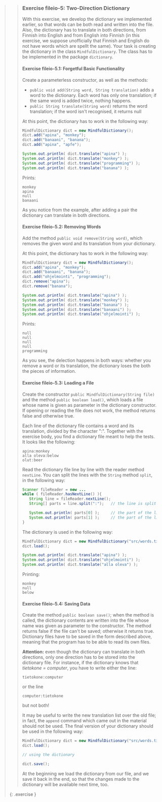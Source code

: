 >> ### Exercise fileio-5: Two-Direction Dictionary
>>
>>With this exercise, we develop the dictionary we implemented earlier, so that words can be both read and written into the file. Also, the dictionary has to translate in both directions, from Finnish into English and from English into Finnish (in this exercise, we suppose unofficially that Finnish and English do not have words which are spellt the same). Your task is creating the dictionary in the class `MindfulDictionary`. The class has to be implemented in the package `dictionary`.
>>
>>#### Exercise fileio-5.1: Forgetful Basic Functionality
>>
>>Create a parameterless constructor, as well as the methods:
>>
>>* `public void add(String word, String translation)` adds a word to the dictionary. Each word has only one translation; if the same word is added twice, nothing happens.
>>* `public String translate(String word)` returns the word translation; if the word isn't recognised, it returns null
>>
>>At this point, the dictionary has to work in the following way:
>>
>>```java
>>MindfulDictionary dict = new MindfulDictionary();
>>dict.add("apina", "monkey");
>>dict.add("banaani", "banana");
>>dict.add("apina", "apfe");
>>
>>System.out.println( dict.translate("apina") );
>>System.out.println( dict.translate("monkey") );
>>System.out.println( dict.translate("programming") );
>>System.out.println( dict.translate("banana") );
>>```
>>
>>Prints:
>>
>>```output
>>monkey
>>apina
>>null
>>banaani
>>```
>>
>>As you notice from the example, after adding a pair the dictionary can translate in both directions.
>>
>>#### Exercise fileio-5.2: Removing Words
>>
>>Add the method `public void remove(String word)`, which removes the given word and its translation from your dictionary.
>>
>>At this point, the dictionary has to work in the following way:
>>
>>```java
>>MindfulDictionary dict = new MindfulDictionary();
>>dict.add("apina", "monkey");
>>dict.add("banaani", "banana");
>>dict.add("ohjelmointi", "programming");
>>dict.remove("apina");
>>dict.remove("banana");
>>
>>System.out.println( dict.translate("apina") );
>>System.out.println( dict.translate("monkey") );
>>System.out.println( dict.translate("banana") );
>>System.out.println( dict.translate("banaani") );
>>System.out.println( dict.translate("ohjelmointi") );
>>```
>>
>>Prints:
>>
>>```output
>>null
>>null
>>null
>>null
>>programming
>>``` 
>>
>>As you see, the delection happens in both ways: whether you remove a word or its translation, the dictionary loses the both the pieces of information.
>>
>>#### Exercise fileio-5.3: Loading a File
>>
>>Create the constructor `public MindfulDictionary(String file)` and the method `public boolean load()`, which loads a file whose name is given as parameter in the dictionary constructor. If opening or reading the file does not work, the method returns false and otherwise true.
>>
>>Each line of the dictionary file contains a word and its translation, divided by the character ":". Together with the exercise body, you find a dictionary file meant to help the tests. It looks like the following:
>>
>>```output
>>apina:monkey
>>alla oleva:below
>>olut:beer
>>```
>>
>>Read the dictionary file line by line with the reader method `nextLine`. You can split the lines with the `String` method `split`, in the following way:
>>
>>```java
>>Scanner fileReader = new ...
>>while ( fileReader.hasNextLine() ){
>>    String line = fileReader.nextLine();
>>    String[] parts = line.split(":");   // the line is split at :
>>
>>    System.out.println( parts[0] );     // the part of the line before :
>>    System.out.println( parts[1] );     // the part of the line after :
>>}
>>```
>>
>>The dictionary is used in the following way:
>>
>>```java
>>MindfulDictionary dict = new MindfulDictionary("src/words.txt");
>>dict.load();
>>
>>System.out.println( dict.translate("apina") );
>>System.out.println( dict.translate("ohjelmointi") );
>>System.out.println( dict.translate("alla oleva") );
>>```
>>
>>Printing:
>>
>>```output
>>monkey
>>null
>>below
>>```
>>
>>#### Exercise fileio-5.4: Saving Data
>>
>>Create the method `public boolean save()`; when the method is called, the dictionary contents are written into the file whose name was given as parameter to the constructor. The method returns false if the file can't be saved; otherwise it returns true. Dictionary files have to be saved in the form described above, meaning that the program has to be able to read its own files.
>>
>>**Attention:** even though the dictionary can translate in both directions, only one direction has to be stored into the dictionary file. For instance, if the dictionary knows that *tietokone = computer*, you have to write either the line:
>>
>>```output
>>tietokone:computer
>>```
>>
>>or the line
>>
>>```output
>>computer:tietokone
>>```
>>
>>but not both!
>>
>>It may be useful to write the new translation list over the old file; in fact, the `append` command which came out in the material should not be used.
>>The final version of your dictionary should be used in the following way:
>>
>>```java
>>MindfulDictionary dict = new MindfulDictionary("src/words.txt");
>>dict.load();
>>
>>// using the dictionary
>>
>>dict.save();
>>```
>>
>>At the beginning we load the dictionary from our file, and we save it back in the end, so that the changes made to the dictionary will be available next time, too.
>>
>{: .exercise }